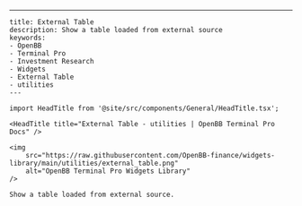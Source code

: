 ---
    title: External Table
    description: Show a table loaded from external source
    keywords:
    - OpenBB
    - Terminal Pro
    - Investment Research
    - Widgets
    - External Table
    - utilities
    ---

    import HeadTitle from '@site/src/components/General/HeadTitle.tsx';

    <HeadTitle title="External Table - utilities | OpenBB Terminal Pro Docs" />

    <img
        src="https://raw.githubusercontent.com/OpenBB-finance/widgets-library/main/utilities/external_table.png"
        alt="OpenBB Terminal Pro Widgets Library"
    />

    Show a table loaded from external source.

    
    
